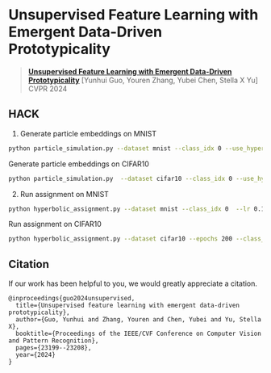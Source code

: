 # Unsupervised Feature Learning with Emergent Data-Driven Prototypicality


> [**Unsupervised Feature Learning with Emergent Data-Driven Prototypicality**]([https://arxiv.org/pdf/2403.10663](https://openaccess.thecvf.com/content/CVPR2024/papers/Guo_Unsupervised_Feature_Learning_with_Emergent_Data-Driven_Prototypicality_CVPR_2024_paper.pdf))            
> [Yunhui Guo, Youren Zhang, Yubei Chen, Stella X Yu]         
> CVPR 2024


## HACK

1. Generate particle embeddings on MNIST

```bash
python particle_simulation.py --dataset mnist --class_idx 0 --use_hyperbolic_dist --use_nonlinear_repulsion_loss --lr 0.01  --dim 2 --k 1.55 --epochs 600  --batch-size 1024 --c 1.0   --max_clip_norm 15.0
```

Generate particle embeddings on CIFAR10

```bash
python particle_simulation.py  --dataset cifar10 --class_idx 0 --use_hyperbolic_dist --use_nonlinear_repulsion_loss --lr 0.01  --dim 2 --k 1.55 --epochs 600  --batch-size 1024 --c 1.0   --max_clip_norm 15.0

```

2. Run assignment on MNIST

```bash
python hyperbolic_assignment.py --dataset mnist --class_idx 0  --lr 0.1 --epochs 200  --batch-size 1024 --c 1.0   --max_clip_norm 15
```

Run assignment on CIFAR10

```bash
python hyperbolic_assignment.py --dataset cifar10 --epochs 200 --class_idx 0  --lr 0.1  --batch-size 1024 --c 1.0   --max_clip_norm 15.0
```


## Citation

If our work has been helpful to you, we would greatly appreciate a citation.

```
@inproceedings{guo2024unsupervised,
  title={Unsupervised feature learning with emergent data-driven prototypicality},
  author={Guo, Yunhui and Zhang, Youren and Chen, Yubei and Yu, Stella X},
  booktitle={Proceedings of the IEEE/CVF Conference on Computer Vision and Pattern Recognition},
  pages={23199--23208},
  year={2024}
}
```
